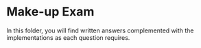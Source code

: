 # Make-up Exam
In this folder, you will find written answers complemented with the implementations as each question requires.

